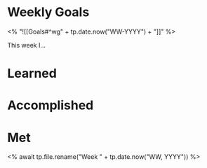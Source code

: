# Weekly Goals
<% "![[Goals#^wg" + tp.date.now("WW-YYYY") + "]]" %>

This week I...

# Learned

# Accomplished

# Met

<% await tp.file.rename("Week " + tp.date.now("WW, YYYY")) %>